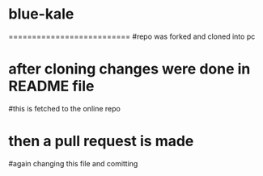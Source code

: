 # blue-kale
==========================
#repo was forked and cloned into pc 
# after cloning changes were done in README file
#this is fetched to the online repo
# then a pull request is made
#again changing this file and comitting
